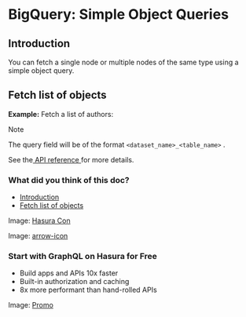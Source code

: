 # BigQuery: Simple Object Queries

## Introduction​

You can fetch a single node or multiple nodes of the same type using a simple object query.

## Fetch list of objects​

 **Example:** Fetch a list of authors:

Note

The query field will be of the format `<dataset_name>_<table_name>` .

See the[ API reference ](https://hasura.io/docs/latest/api-reference/graphql-api/query/#simpleobject)for more details.

### What did you think of this doc?

- [ Introduction ](https://hasura.io/docs/latest/queries/bigquery/simple-object-queries/#introduction)
- [ Fetch list of objects ](https://hasura.io/docs/latest/queries/bigquery/simple-object-queries/#fetch-list-of-objects)


Image: [ Hasura Con ](https://res.cloudinary.com/dh8fp23nd/image/upload/v1686154570/hasura-con-2023/has-con-light-date_r2a2ud.png)

Image: [ arrow-icon ](https://res.cloudinary.com/dh8fp23nd/image/upload/v1683723549/main-web/chevron-right_ldbi7d.png)

### Start with GraphQL on Hasura for Free

- Build apps and APIs 10x faster
- Built-in authorization and caching
- 8x more performant than hand-rolled APIs


Image: [ Promo ](https://hasura.io/docs/assets/images/hasura-free-ff60e409244e0ea12b5a3045d1a9096b.png)